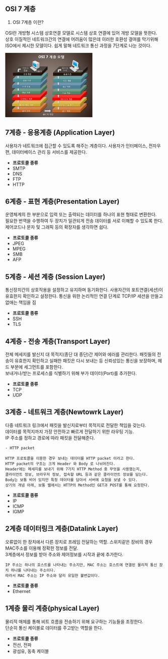 ## OSI 7 계층

1. OSI 7계층 이란?

OSI란 개방형 시스템 상호연결 모델로 시스템 상호 연결에 있어 개방 모델을 뜻한다.  
상호 이질적인 네트워크간의 연결에 어려움이 많은데 이러한 호환성 결여를 막기위해 ISO에서 제시한 모델이다.
쉽게 말해 네트워크 통신 과정을 7단계로 나눈 것이다.

<img src="../resources/Osi7layer.jpg" width="55%" height="50%">

## 7계층 - 응용계층 (Application Layer)
사용자가 네트워크에 접근할 수 있도록 해주는 계층이다.
사용자가 인터페이스, 전자우편, 데이터베이스 관리 등 서비스를 제공한다.

- __프로토콜 종류__
- SMTP
- DNS
- FTP
- HTTP

## 6계층 - 표현 계층(Presentation Layer)
운영체계의 한 부분으로 입력 또는 출력되는 데이터를 하나의 표현 형태로 변환한다.  
필요한 번역을 수행하여 두 장치가 일관되게 전송 데이터를 서로 이해할 수 있도록 한다.
제어코드나 문자 및 그래픽 등의 확장자를 생각하면 쉽다.

- __프로토콜 종류__
- JPEG
- MPEG
- SMB
- AFP

## 5계층 - 세션 계층 (Session Layer)
통신장치간의 상호작용을 설정하고 유지하며 동기화한다.
사용자간의 포트연결(세션)이 유효한지 확인하고 설정한다. 통신을 위한 논리적인 연결 단계로 TCP/IP 세션을 만들고 없애는 책임을 짐

- __프로토콜 종류__
- SSH
- TLS

## 4계층 - 전송 계층(Transport Layer)
전체 메세지를 발신지 대 목적지(종단 대 종단)간 제어와 에러를 관리한다.
패킷들의 전송이 유효한지 확인하고 실패한 패킷은 다시 보내는 등 신뢰성있는 통신을 보장하며, 헤드 부분에 세그먼트를 포함한다.  
보내거나/받는 프로세스를 식별하기 위해 부가 데이터(Port)를 추가한다.

- __프로토콜 종류__
- TCP
- UDP

## 3계층 - 네트워크 계층(Newtowrk Layer)
다중 네트워크 링크에서 패킷을 발신지로부터 목적지로 전달한 책임을 갖는다.  
데이터를 목적지까지 가장 안전하고 빠르게 전달하기 위한 라우팅 기능.  
IP 주소를 정하고 경로에 따라 패킷을 전달해준다.

```
- HTTP packet

HTTP 프로토콜을 이용한 경우 보내는 데이터를 HTTP packet 이라고 한다.  
HTTP packet의 구조는 크게 Header 와 Body 로 나뉘어진다.  
Header에는 메세지를 보내기 위해 7가지 HTTP Method 중 무엇을 사용했는지,  
클라이언트 정보, 브라우저 정보, 접속할 URL 등과 같은 클라이언트 정보를 담는다.   
Body는 보통 비어 있지만 특정 데이터를 담아서 서버에 요청을 보낼 수 있다.  
상기의 개념 아래, 보통 웹에서는 HTTP의 Method인 GET과 POST를 통해 요청한다.  
```
- __프로토콜 종류__
- IP
- ICMP
- IGMP

## 2계층 데이터링크 계층(Datalink Layer)
오류없이 한 장치에서 다른 장치로 프레임 전달하는 역할.
스위치같은 장비의 경우 MAC주소를 이용해 정확한 정보를 전달.  
3계층에서 정보를 받아 주소와 제어정보를 시작과 끝에 추가한다.
```
IP 주소는 하나의 호스트를 나타내는 주소지만, MAC 주소는 호스트에 연결된 물리적 통신 장치 하나를 나타내는 주소이다.   
따라서 MAC 주소는 IP 주소와 달리 유일한 불변값이다.  
```
- __프로토콜 종류__
- Ethernet

## 1계층 물리 계층(physical Layer)
물리적 매체를 통해 비트 흐름을 전송하기 위해 요구하는 기능들을 조정한다.  
단순히 통신 케이블로 데이터를 주고받는 역할을 한다.
- __프로토콜 종류__
- 전선, 전파
- 광섬유, 동축 케이블